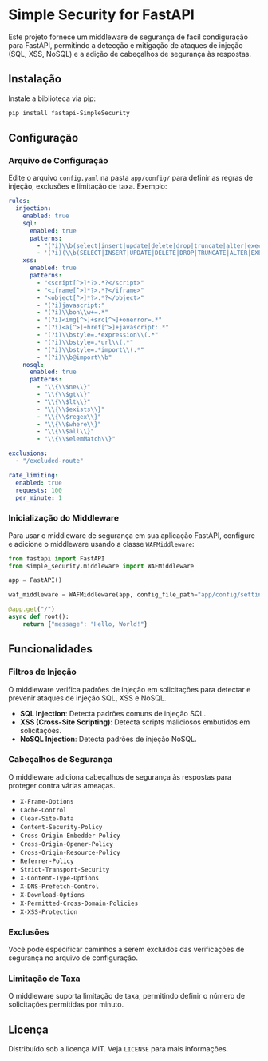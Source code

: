 # Simple Security for FastAPI

Este projeto fornece um middleware de segurança de facíl condiguração para FastAPI, permitindo a detecção e mitigação de ataques de injeção (SQL, XSS, NoSQL) e a adição de cabeçalhos de segurança às respostas.

## Instalação

Instale a biblioteca via pip:

```sh
pip install fastapi-SimpleSecurity
```

## Configuração

### Arquivo de Configuração

Edite o arquivo `config.yaml` na pasta `app/config/` para definir as regras de injeção, exclusões e limitação de taxa. Exemplo:

```yaml
rules:
  injection:
    enabled: true
    sql:
      enabled: true
      patterns:
        - "(?i)\\b(select|insert|update|delete|drop|truncate|alter|exec|execute|declare|union|join)\\b|'--|--[\\s]*$|';[\\s]*$|\"\\s*;|/\\*.*\\*/|--[^-]*-|' OR ''='|' OR '1'='1|' OR 1=1|--|/\\*|\\*/|;|@@|char\\(|nchar\\(|varchar\\(|nvarchar\\(|alter\\(|begin\\(|cast\\(|create\\(|cursor\\(|declare\\(|delete\\(|drop\\(|end\\(|exec\\(|execute\\(|fetch\\(|insert\\(|kill\\(|open\\(|select\\(|sys\\(|sysobjects\\(|syscolumns\\(|table\\(|update\\("
        - '(?i)(\\b(SELECT|INSERT|UPDATE|DELETE|DROP|TRUNCATE|ALTER|EXEC|EXECUTE|DECLARE|UNION|JOIN)\\b|--;|'';|-- |\\x27|\\x22)'
    xss:
      enabled: true
      patterns:
        - "<script[^>]*?>.*?</script>"
        - "<iframe[^>]*?>.*?</iframe>"
        - "<object[^>]*?>.*?</object>"
        - "(?i)javascript:"
        - "(?i)\\bon\\w+=.*"
        - "(?i)<img[^>]+src[^>]+onerror=.*"
        - "(?i)<a[^>]+href[^>]+javascript:.*"
        - "(?i)\\bstyle=.*expression\\(.*"
        - "(?i)\\bstyle=.*url\\(.*"
        - "(?i)\\bstyle=.*import\\(.*"
        - "(?i)\\b@import\\b"
    nosql:
      enabled: true
      patterns:
        - "\\{\\$ne\\}"
        - "\\{\\$gt\\}"
        - "\\{\\$lt\\}"
        - "\\{\\$exists\\}"
        - "\\{\\$regex\\}"
        - "\\{\\$where\\}"
        - "\\{\\$all\\}"
        - "\\{\\$elemMatch\\}"

exclusions:
  - "/excluded-route"

rate_limiting:
  enabled: true
  requests: 100
  per_minute: 1
```

### Inicialização do Middleware

Para usar o middleware de segurança em sua aplicação FastAPI, configure e adicione o middleware usando a classe `WAFMiddleware`:

```python
from fastapi import FastAPI
from simple_security.middleware import WAFMiddleware

app = FastAPI()

waf_middleware = WAFMiddleware(app, config_file_path="app/config/settings.yaml")

@app.get("/")
async def root():
    return {"message": "Hello, World!"}
```

## Funcionalidades

### Filtros de Injeção

O middleware verifica padrões de injeção em solicitações para detectar e prevenir ataques de injeção SQL, XSS e NoSQL.

- **SQL Injection**: Detecta padrões comuns de injeção SQL.
- **XSS (Cross-Site Scripting)**: Detecta scripts maliciosos embutidos em solicitações.
- **NoSQL Injection**: Detecta padrões de injeção NoSQL.

### Cabeçalhos de Segurança

O middleware adiciona cabeçalhos de segurança às respostas para proteger contra várias ameaças.

- `X-Frame-Options`
- `Cache-Control`
- `Clear-Site-Data`
- `Content-Security-Policy`
- `Cross-Origin-Embedder-Policy`
- `Cross-Origin-Opener-Policy`
- `Cross-Origin-Resource-Policy`
- `Referrer-Policy`
- `Strict-Transport-Security`
- `X-Content-Type-Options`
- `X-DNS-Prefetch-Control`
- `X-Download-Options`
- `X-Permitted-Cross-Domain-Policies`
- `X-XSS-Protection`

### Exclusões

Você pode especificar caminhos a serem excluídos das verificações de segurança no arquivo de configuração.

### Limitação de Taxa

O middleware suporta limitação de taxa, permitindo definir o número de solicitações permitidas por minuto.

## Licença

Distribuído sob a licença MIT. Veja `LICENSE` para mais informações.